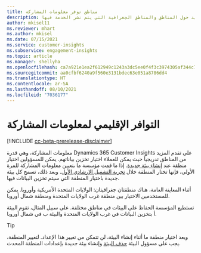 ```yaml
---
title: مناطق توفر معلومات المشاركة‬
description: تعرف على المزيد حول المناطق والمناطق الجغرافية التي يتم نشر الخدمة فيها.
author: mkisel11
ms.reviewer: mhart
ms.author: mkisel
ms.date: 07/15/2021
ms.service: customer-insights
ms.subservice: engagement-insights
ms.topic: article
ms.manager: shellyha
ms.openlocfilehash: ca7a921e1ea2f612949c1243a3dc5ee0f4f3c3974305af344c77b870db3e00a9
ms.sourcegitcommit: aa0cfbf6240a9f560e3131bdec63e051a8786dd4
ms.translationtype: HT
ms.contentlocale: ar-SA
ms.lasthandoff: 08/10/2021
ms.locfileid: "7036177"
---
```

# <a name="regional-availability-for-engagement-insights"></a>التوافر الإقليمي لمعلومات المشاركة‬

[!INCLUDE [cc-beta-prerelease-disclaimer](includes/cc-beta-prerelease-disclaimer.md)]

معلومات المشاركة، وهي قدرة Dynamics 365 Customer Insights على تقدم المزيد من المناطق تدريجياً حيث يمكن للعملاء اختيار تخزين بياناتهم. يمكن للمسؤولين اختيار منطقة عند [إنشاء بيئة جديدة](manage-environments-workspaces.md#create-an-environment). إذا ما قمت مؤسسة ما بتعيين معلومات المشاركة للمرة الأولى، فإنها تختار المنطقة خلال [تجربة التشغيل الإرشادي الأول](quickstart.md). وبعد ذلك، تسمح كل بيئة جديدة باختيار المنطقة التي سيتم تخزين البيانات فيها.

أثناء المعاينة العامة، هناك منطقتان جغرافيتان: الولايات المتحدة الأمريكية وأوروبا. يمكن للمستخدمين الاختيار بين منطقة غرب الولايات المتحدة ومنطقة شمال أوروبا.

تستطيع المؤسسة الحفاظ على البيئات في مناطق مختلفة. على سبيل المثال، تقوم البيئة أ بتخزين البيانات في غرب الولايات المتحدة والبيئة ب في شمال أوروبا.

> [!TIP]
> وبعد اختيار منطقة ما أثناء إنشاء البيئة، لن تتمكن من تغيير هذا الإعداد. لتغيير المنطقة، يجب على مسؤول البيئة [حذف البيئة](manage-environments-workspaces.md#delete-an-environment) وإنشاء بيئة جديدة بإعدادات المنطقة المحدث.

